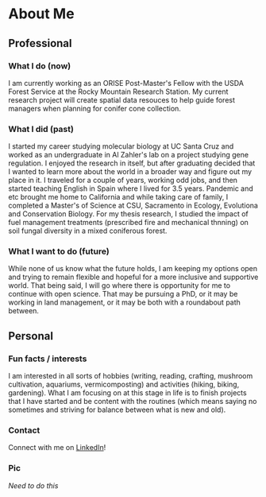 # About Me

## Professional 

### What I do (now)

I am currently working as an ORISE Post-Master's Fellow with the USDA Forest Service at the Rocky Mountain Research Station.
My current research project will create spatial data resouces to help guide forest managers when planning for conifer cone collection.   

### What I did (past)

I started my career studying molecular biology at UC Santa Cruz and worked as an undergraduate in Al Zahler's lab on a project studying gene regulation.
I enjoyed the research in itself, but after graduating decided that I wanted to learn more about the world in a broader way and figure out my place in it.
I traveled for a couple of years, working odd jobs, and then started teaching English in Spain where I lived for 3.5 years.
Pandemic and etc brought me home to California and while taking care of family, I completed a Master's of Science at CSU, Sacramento in Ecology, Evolutiona and Conservation Biology.
For my thesis research, I studied the impact of fuel management treatments (prescribed fire and mechanical thnning) on soil fungal diversity in a mixed coniferous forest.

### What I want to do (future)

While none of us know what the future holds, I am keeping my options open and trying to remain flexible and hopeful for a more inclusive and supportive world.
That being said, I will go where there is opportunity for me to continue with open science.
That may be pursuing a PhD, or it may be working in land management, or it may be both with a roundabout path between.

## Personal

### Fun facts / interests 

I am interested in all sorts of hobbies (writing, reading, crafting, mushroom cultivation, aquariums, vermicomposting) and activities (hiking, biking, gardening).
What I am focusing on at this stage in life is to finish projects that I have started and be content with the routines (which means saying no sometimes and striving for balance between what is new and old).

### Contact

Connect with me on [LinkedIn](https://www.linkedin.com/in/taylor-akers-24293667 "Taylor Akers")!

### Pic 

*Need to do this*

